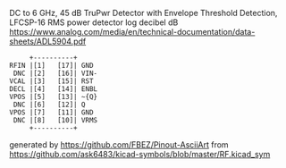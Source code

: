DC to 6 GHz, 45 dB TruPwr Detector with Envelope Threshold Detection, LFCSP-16
RMS power detector log decibel dB
https://www.analog.com/media/en/technical-documentation/data-sheets/ADL5904.pdf


	     +----------+
	RFIN |[1]   [17]| GND
	 DNC |[2]   [16]| VIN-
	VCAL |[3]   [15]| RST
	DECL |[4]   [14]| ENBL
	VPOS |[5]   [13]| ~{Q}
	 DNC |[6]   [12]| Q
	VPOS |[7]   [11]| GND
	 DNC |[8]   [10]| VRMS
	     +----------+


generated by https://github.com/FBEZ/Pinout-AsciiArt from https://github.com/ask6483/kicad-symbols/blob/master/RF.kicad_sym